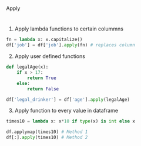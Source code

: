 # 
Apply
#

1. Apply lambda functions to certain colummns
```python
fn = lambda x: x.capitalize()
df['job'] = df['job'].apply(fn) # replaces column
```

2. Apply user defined functions
```python
def legalAge(x):
    if x > 17:
        return True
    else:
        return False

df['legal_drinker'] = df['age'].apply(legalAge)
```

3. Apply function to every value in dataframe
```python 
times10 = lambda x: x*10 if type(x) is int else x

df.applymap(times10) # Method 1
df[:].apply(times10) # Method 2 
```

